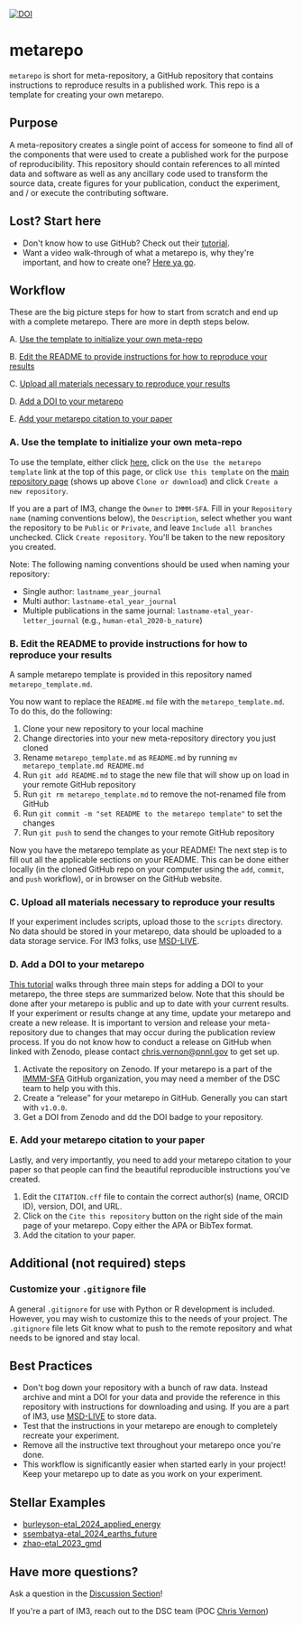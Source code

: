 [![DOI](https://zenodo.org/badge/265254045.svg)](https://zenodo.org/doi/10.5281/zenodo.10442485)

# metarepo
`metarepo` is short for meta-repository, a GitHub repository that contains instructions to reproduce results in a published work. This repo is a template for creating your own metarepo.

## Purpose
A meta-repository creates a single point of access for someone to find all of the components that were used to create a published work for the purpose of reproducibility. This repository should contain references to all minted data and software as well as any ancillary code used to transform the source data, create figures for your publication, conduct the experiment, and / or execute the contributing software.

## Lost? Start here
- Don't know how to use GitHub? Check out their [tutorial](https://docs.github.com/en/get-started/start-your-journey/hello-world).
- Want a video walk-through of what a metarepo is, why they're important, and how to create one? [Here ya go](https://youtu.be/1dJOXdm-Wvc?t=180). 

## Workflow
These are the big picture steps for how to start from scratch and end up with a complete metarepo. There are more in depth steps below.

A. [Use the template to initialize your own meta-repo](#a-use-the-template-to-initialize-your-own-meta-repo)

B. [Edit the README to provide instructions for how to reproduce your results](#b-edit-the-readme-to-provide-instructions-for-how-to-reproduce-your-results)

C. [Upload all materials necessary to reproduce your results](#c-upload-all-materials-necessary-to-reproduce-your-results)

D. [Add a DOI to your metarepo](#d-add-a-doi-to-your-metarepo)

E. [Add your metarepo citation to your paper](#e-add-your-metarepo-citation-to-your-paper)

### A. Use the template to initialize your own meta-repo
To use the template, either click [here](https://github.com/new?template_name=metarepo&template_owner=IMMM-SFA), click on the `Use the metarepo template` link at the top of this page, or click `Use this template` on the [main repository page](https://github.com/IMMM-SFA/metarepo/) (shows up above `Clone or download`) and click `Create a new repository`. 

If you are a part of IM3, change the `Owner` to `IMMM-SFA`. Fill in your `Repository name` (naming conventions below), the `Description`, select whether you want the repository to be `Public` or `Private`, and leave `Include all branches` unchecked. Click `Create repository`. You'll be taken to the new repository you created.

Note: The following naming conventions should be used when naming your repository:  
- Single author:  `lastname_year_journal`
- Multi author:  `lastname-etal_year_journal`
- Multiple publications in the same journal:  `lastname-etal_year-letter_journal` (e.g., `human-etal_2020-b_nature`)

### B. Edit the README to provide instructions for how to reproduce your results

A sample metarepo template is provided in this repository named `metarepo_template.md`.  

You now want to replace the `README.md` file with the `metarepo_template.md`. To do this, do the following:
1. Clone your new repository to your local machine
2. Change directories into your new meta-repository directory you just cloned
3. Rename `metarepo_template.md` as `README.md` by running `mv metarepo_template.md README.md`
4. Run `git add README.md` to stage the new file that will show up on load in your remote GitHub repository
5. Run `git rm metarepo_template.md` to remove the not-renamed file from GitHub
6. Run `git commit -m "set README to the metarepo template"` to set the changes
7. Run `git push` to send the changes to your remote GitHub repository

Now you have the metarepo template as your README! The next step is to fill out all the applicable sections on your README. This can be done either locally (in the cloned GitHub repo on your computer using the `add`, `commit`, and `push` workflow), or in browser on the GitHub website. 

### C. Upload all materials necessary to reproduce your results

If your experiment includes scripts, upload those to the `scripts` directory. No data should be stored in your metarepo, data should be uploaded to a data storage service. For IM3 folks, use [MSD-LIVE](https://msdlive.org/).

### D. Add a DOI to your metarepo

[This tutorial](https://coderefinery.github.io/github-without-command-line/doi/) walks through three main steps for adding a DOI to your metarepo, the three steps are summarized below. Note that this should be done after your metarepo is public and up to date with your current results. If your experiment or results change at any time, update your metarepo and create a new release. It is important to version and release your meta-repository due to changes that may occur during the publication review process. If you do not know how to conduct a release on GitHub when linked with Zenodo, please contact [chris.vernon@pnnl.gov](mailto:chris.vernon@pnnl.gov) to get set up. 

1. Activate the repository on Zenodo. If your metarepo is a part of the [IMMM-SFA](https://github.com/IMMM-SFA) GitHub organization, you may need a member of the DSC team to help you with this.
2. Create a “release” for your metarepo in GitHub. Generally you can start with `v1.0.0`.
3. Get a DOI from Zenodo and dd the DOI badge to your repository. 

### E. Add your metarepo citation to your paper

Lastly, and very importantly, you need to add your metarepo citation to your paper so that people can find the beautiful reproducible instructions you've created. 

1. Edit the `CITATION.cff` file to contain the correct author(s) (name, ORCID ID), version, DOI, and URL. 
2. Click on the `Cite this repository` button on the right side of the main page of your metarepo. Copy either the APA or BibTex format. 
3. Add the citation to your paper. 

## Additional (not required) steps
### Customize your `.gitignore` file
A general `.gitignore` for use with Python or R development is included. However, you may wish to customize this to the needs of your project. The `.gitignore` file lets Git know what to push to the remote repository and what needs to be ignored and stay local.


## Best Practices
- Don't bog down your repository with a bunch of raw data.  Instead archive and mint a DOI for your data and provide the reference in this repository with instructions for downloading and using. If you are a part of IM3, use [MSD-LIVE](https://msdlive.org/) to store data. 
- Test that the instructions in your metarepo are enough to completely recreate your experiment. 
- Remove all the instructive text throughout your metarepo once you're done. 
- This workflow is significantly easier when started early in your project! Keep your metarepo up to date as you work on your experiment.


## Stellar Examples

- [burleyson-etal_2024_applied_energy](https://github.com/IMMM-SFA/burleyson-etal_2024_applied_energy)
- [ssembatya-etal_2024_earths_future](https://github.com/IMMM-SFA/ssembatya-etal_2024_earths_future)
- [zhao-etal_2023_gmd](https://github.com/JGCRI/zhao-etal_2023_gmd)

## Have more questions? 

Ask a question in the [Discussion Section](https://github.com/IMMM-SFA/metarepo/discussions)!

If you're a part of IM3, reach out to the DSC team (POC [Chris Vernon](mailto:chris.vernon@pnnl.gov))